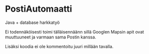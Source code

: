 # PostiAutomaatti
Java  + database harkkatyö


Ei todennäköisesti toimi tälläisennäänn sillä Googlen Mapsin apit ovat muuttuuneet ja varmaan sama Postin kanssa.

Lisäksi koodia ei ole kommentoitu juuri millään tavalla.
